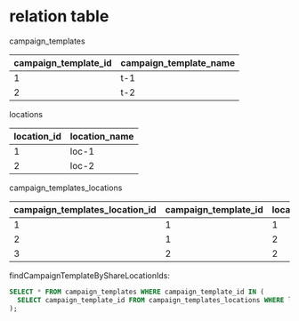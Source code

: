 # relation table

campaign_templates

| campaign_template_id | campaign_template_name |
| -------------------- | ---------------------- |
| 1                    | t-1                    |
| 2                    | t-2                    |

locations

| location_id | location_name |
| ----------- | ------------- |
| 1           | loc-1         |
| 2           | loc-2         |

campaign_templates_locations

| campaign_templates_location_id | campaign_template_id | location_id |
| ------------------------------ | -------------------- | ----------- |
| 1                              | 1                    | 1           |
| 2                              | 1                    | 2           |
| 3                              | 2                    | 2           |

findCampaignTemplateByShareLocationIds:

```sql
SELECT * FROM campaign_templates WHERE campaign_template_id IN (
  SELECT campaign_template_id FROM campaign_templates_locations WHERE location_id IN (1,2)
);
```
